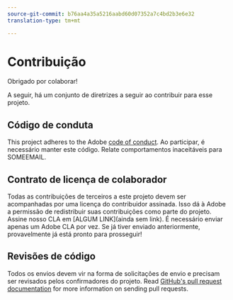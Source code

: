 ```yaml
---
source-git-commit: b76aa4a35a5216aabd60d07352a7c4bd2b3e6e32
translation-type: tm+mt

---
```

# Contribuição

Obrigado por colaborar!

A seguir, há um conjunto de diretrizes a seguir ao contribuir para esse projeto.

## Código de conduta

This project adheres to the Adobe [code of conduct](https://git.corp.adobe.com/OpenSourceAdvisoryBoard/starter-repo/blob/master/CODE_OF_CONDUCT.md). Ao participar, é necessário manter este código. Relate comportamentos inaceitáveis para SOMEEMAIL.

## Contrato de licença de colaborador

Todas as contribuições de terceiros a este projeto devem ser acompanhadas por uma licença do contribuidor assinada. Isso dá à Adobe a permissão de redistribuir suas contribuições como parte do projeto. Assine nosso CLA em [ALGUM LINK](ainda sem link). É necessário enviar apenas um Adobe CLA por vez. Se já tiver enviado anteriormente, provavelmente já está pronto para prosseguir!

## Revisões de código

Todos os envios devem vir na forma de solicitações de envio e precisam ser revisados pelos confirmadores do projeto. Read [GitHub's pull request documentation](https://help.github.com/articles/about-pull-requests/) for more information on sending pull requests.
